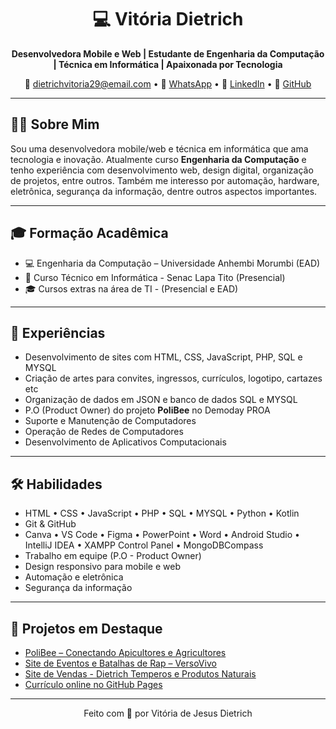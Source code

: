 <h1 align="center">💻 Vitória Dietrich</h1>
<p align="center">
  <strong>Desenvolvedora Mobile e Web | Estudante de Engenharia da Computação | Técnica em Informática | Apaixonada por Tecnologia</strong>
</p>

<p align="center">
  📧 <a href="mailto:dietrichvitoria29@email.com">dietrichvitoria29@email.com</a> •
  📱 <a href="https://wa.me/5511944039125" target="_blank">WhatsApp</a> •
  💼 <a href="https://www.linkedin.com/in/vitoriadietrich/" target="_blank">LinkedIn</a> •
  🐙 <a href="https://github.com/vitoriadietrich" target="_blank">GitHub</a>
</p>

---

## 👩‍💻 Sobre Mim
Sou uma desenvolvedora mobile/web e técnica em informática que ama tecnologia e inovação. Atualmente curso **Engenharia da Computação** e tenho experiência com desenvolvimento web, design digital, organização de projetos, entre outros. Também me interesso por automação, hardware, eletrônica, segurança da informação, dentre outros aspectos importantes.

---

## 🎓 Formação Acadêmica

- 💻 Engenharia da Computação – Universidade Anhembi Morumbi (EAD)
- 🧠 Curso Técnico em Informática - Senac Lapa Tito (Presencial)
- 🎓 Cursos extras na área de TI - (Presencial e EAD)

---

## 💼 Experiências

- Desenvolvimento de sites com HTML, CSS, JavaScript, PHP, SQL e MYSQL
- Criação de artes para convites, ingressos, currículos, logotipo, cartazes etc
- Organização de dados em JSON e banco de dados SQL e MYSQL
- P.O (Product Owner) do projeto **PoliBee** no Demoday PROA
- Suporte e Manutenção de Computadores
- Operação de Redes de Computadores
- Desenvolvimento de Aplicativos Computacionais

---

## 🛠️ Habilidades

- HTML • CSS • JavaScript • PHP • SQL • MYSQL • Python • Kotlin
- Git & GitHub
- Canva • VS Code • Figma • PowerPoint • Word • Android Studio • IntelliJ IDEA • XAMPP Control Panel • MongoDBCompass
- Trabalho em equipe (P.O - Product Owner)
- Design responsivo para mobile e web
- Automação e eletrônica
- Segurança da informação

---

## 🚀 Projetos em Destaque

- [PoliBee – Conectando Apicultores e Agricultores](#)
- [Site de Eventos e Batalhas de Rap – VersoVivo](#)
- [Site de Vendas - Dietrich Temperos e Produtos Naturais](#)
- [Currículo online no GitHub Pages](#)

---

<p align="center">Feito com 💜 por Vitória de Jesus Dietrich</p>
